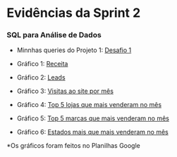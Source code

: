 #
# Evidências da Sprint 2

### SQL para Análise de Dados

- Minnhas queries do Projeto 1: [Desafio 1](#)

- Gráfico 1: [Receita](#)

- Gráfico 2: [Leads](#)

- Gráfico 3: [Visitas ao site por mês](#)

- Gráfico 4: [Top 5 lojas que mais venderam no mês](#)

- Gráfico 5: [Top 5 marcas que mais venderam no mês](#)

- Gráfico 6: [Estados mais que mais venderam no mês](#)


 *Os gráficos foram feitos no Planilhas Google

#

